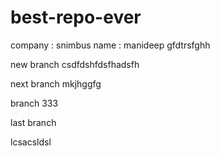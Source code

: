 # best-repo-ever
company : snimbus
name : manideep
gfdtrsfghh

new branch
csdfdshfdsfhadsfh

next branch
mkjhggfg

branch 333

last branch

lcsacsldsl